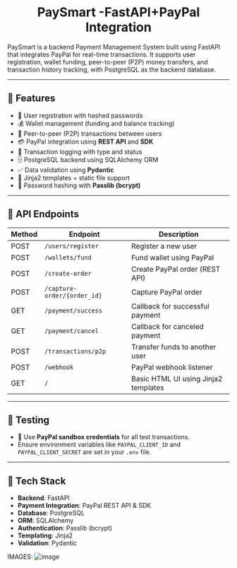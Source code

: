 <h1 align="center"> PaySmart -FastAPI+PayPal Integration</h1>
PaySmart is a backend Payment Management System built using FastAPI that integrates PayPal for real-time transactions.  
It supports user registration, wallet funding, peer-to-peer (P2P) money transfers, and transaction history tracking, with PostgreSQL as the backend database.

---

## 🔧 Features

- 🔐 User registration with hashed passwords
- 💰 Wallet management (funding and balance tracking)
- 🔁 Peer-to-peer (P2P) transactions between users
- 💳 PayPal integration using **REST API** and **SDK**
- 📜 Transaction logging with type and status
- 🗄️ PostgreSQL backend using SQLAlchemy ORM
- ✅ Data validation using **Pydantic**
- 🧾 Jinja2 templates + static file support
- 🔑 Password hashing with **Passlib (bcrypt)**

---

## 📡 API Endpoints

| Method | Endpoint                     | Description                              |
|--------|------------------------------|------------------------------------------|
| POST   | `/users/register`            | Register a new user                      |
| POST   | `/wallets/fund`              | Fund wallet using PayPal                 |
| POST   | `/create-order`              | Create PayPal order (REST API)           |
| POST   | `/capture-order/{order_id}`  | Capture PayPal order                     |
| GET    | `/payment/success`           | Callback for successful payment          |
| GET    | `/payment/cancel`            | Callback for canceled payment            |
| POST   | `/transactions/p2p`          | Transfer funds to another user           |
| POST   | `/webhook`                   | PayPal webhook listener                  |
| GET    | `/`                          | Basic HTML UI using Jinja2 templates     |

---

## 🧪 Testing

- 🧾 Use **PayPal sandbox credentials** for all test transactions.
- Ensure environment variables like `PAYPAL_CLIENT_ID` and `PAYPAL_CLIENT_SECRET` are set in your `.env` file.

---

## 📂 Tech Stack

- **Backend**: FastAPI
- **Payment Integration**: PayPal REST API & SDK
- **Database**: PostgreSQL
- **ORM**: SQLAlchemy
- **Authentication**: Passlib (bcrypt)
- **Templating**: Jinja2
- **Validation**: Pydantic

IMAGES:
  ![image](https://github.com/user-attachments/assets/b04c52fa-1bef-4068-bb96-9a9a80cc98dc)

